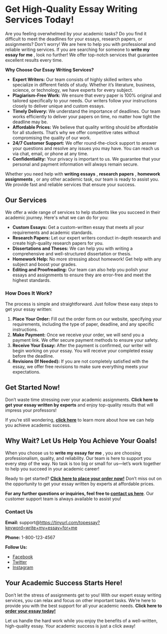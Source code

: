 # Get High-Quality Essay Writing Services Today!

Are you feeling overwhelmed by your academic tasks? Do you find it difficult to meet the deadlines for your essays, research papers, or assignments? Don't worry! We are here to help you with professional and reliable writing services. If you are searching for someone to **write my essay for me** , look no further! We offer top-notch services that guarantee excellent results every time.

**Why Choose Our Essay Writing Services?**

- **Expert Writers:** Our team consists of highly skilled writers who specialize in different fields of study. Whether it’s literature, business, science, or technology, we have experts for every subject.
- **Plagiarism-Free Work:** We ensure that every paper is 100% original and tailored specifically to your needs. Our writers follow your instructions closely to deliver unique and custom essays.
- **Timely Delivery:** We understand the importance of deadlines. Our team works efficiently to deliver your papers on time, no matter how tight the deadline may be.
- **Affordable Prices:** We believe that quality writing should be affordable for all students. That’s why we offer competitive rates without compromising the quality of our work.
- **24/7 Customer Support:** We offer round-the-clock support to answer your questions and resolve any issues you may have. You can reach us via chat, email, or phone at any time.
- **Confidentiality:** Your privacy is important to us. We guarantee that your personal and payment information will always remain secure.

Whether you need help with **writing essays** , **research papers** , **homework assignments** , or any other academic task, our team is ready to assist you. We provide fast and reliable services that ensure your success.

## Our Services

We offer a wide range of services to help students like you succeed in their academic journey. Here's what we can do for you:

- **Custom Essays:** Get a custom-written essay that meets all your requirements and academic standards.
- **Research Papers:** Let our expert writers conduct in-depth research and create high-quality research papers for you.
- **Dissertations and Theses:** We can help you with writing a comprehensive and well-structured dissertation or thesis.
- **Homework Help:** No more stressing about homework! Get help with any subject and boost your grades.
- **Editing and Proofreading:** Our team can also help you polish your essays and assignments to ensure they are error-free and meet the highest standards.

### How Does It Work?

The process is simple and straightforward. Just follow these easy steps to get your essay written:

1. **Place Your Order:** Fill out the order form on our website, specifying your requirements, including the type of paper, deadline, and any specific instructions.
2. **Make Payment:** Once we receive your order, we will send you a payment link. We offer secure payment methods to ensure your safety.
3. **Receive Your Essay:** After the payment is confirmed, our writer will begin working on your essay. You will receive your completed essay before the deadline.
4. **Revisions (If Needed):** If you are not completely satisfied with the essay, we offer free revisions to make sure everything meets your expectations.

## Get Started Now!

Don’t waste time stressing over your academic assignments. **Click here to get your essay written by experts** and enjoy top-quality results that will impress your professors!

If you’re still wondering, [**click here**](https://tinyurl.com/topessay?keyword=write+my+essay+for+me) to learn more about how we can help you achieve academic success.

## Why Wait? Let Us Help You Achieve Your Goals!

When you choose us to **write my essay for me** , you are choosing professionalism, quality, and reliability. Our team is here to support you every step of the way. No task is too big or small for us—let’s work together to help you succeed in your academic career!

Ready to get started? **[Click here to place your order now!](https://tinyurl.com/topessay?keyword=write+my+essay+for+me)** Don’t miss out on the opportunity to get your essay written by experts at affordable prices.

**For any further questions or inquiries, feel free to [contact us here](https://tinyurl.com/topessay?keyword=write+my+essay+for+me)**. Our customer support team is always available to assist you!

### Contact Us

**Email:** support@https://tinyurl.com/topessay?keyword=write+my+essay+for+me

**Phone:** 1-800-123-4567

**Follow Us:**

- [Facebook](https://tinyurl.com/topessay?keyword=write+my+essay+for+me)
- [Twitter](https://tinyurl.com/topessay?keyword=write+my+essay+for+me)
- [Instagram](https://tinyurl.com/topessay?keyword=write+my+essay+for+me)

## Your Academic Success Starts Here!

Don’t let the stress of assignments get to you! With our expert essay writing services, you can relax and focus on other important tasks. We’re here to provide you with the best support for all your academic needs. **Click here to [order your essay today!](https://tinyurl.com/topessay?keyword=write+my+essay+for+me)**

Let us handle the hard work while you enjoy the benefits of a well-written, high-quality essay. Your academic success is just a click away!
